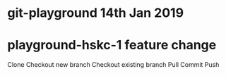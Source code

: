 # git-playground 14th Jan 2019
# playground-hskc-1 feature change

Clone
Checkout new branch
Checkout existing branch
Pull
Commit 
Push

